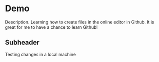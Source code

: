 # Demo
Description. Learning how to create files in the online editor in Github. It is great for me to have a chance to learn Github!
## Subheader

Testing changes in a local machine